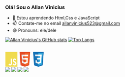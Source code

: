 ### Olá! Sou o Allan Vinicius

- 🌱 Estou aprendendo Html,Css e JavaScript
- 📫 Contate-me no email allanvinicius523@gmail.com
- 😄 Pronouns: ele/dele

[![Allan Vinicius's GitHub stats](https://github-readme-stats.vercel.app/api?username=AllanVinicius4&show_icons=true&theme=dark&count_private=true&include_all_commits=true&v=3)](https://github.com/AllanVinicius4)
[![Top Langs](https://github-readme-stats.vercel.app/api/top-langs/?username=AllanVinicius4&layout=compact&theme=dark&v=3)](https://github.com/AllanVinicius4)


<div style="display: inline_block"><br>
  <img align="center" alt="Rafa-Js" height="50" width="40" src="https://raw.githubusercontent.com/devicons/devicon/master/icons/javascript/javascript-plain.svg">
  <img align="center" alt="Rafa-HTML" height="50" width="40" src="https://raw.githubusercontent.com/devicons/devicon/master/icons/html5/html5-original.svg">
  <img align="center" alt="Rafa-CSS" height="50" width="40" src="https://raw.githubusercontent.com/devicons/devicon/master/icons/css3/css3-original.svg">
</div>

<div> 
  <a href="https://www.youtube.com/channel/UCU4Drn4pSv9SJXjQd4d5dPA" target="_blank"><img src="https://img.shields.io/badge/YouTube-FF0000?style=for-the-badge&logo=youtube&logoColor=white" target="_blank"></a>
  <a href="https://www.instagram.com/kkeneji4/" target="_blank"><img src="https://img.shields.io/badge/-Instagram-%23E4405F?style=for-the-badge&logo=instagram&logoColor=white" target="_blank"></a>
 <a href="https://discord.com/users/1107074496441090048" target="_blank"><img src="https://img.shields.io/badge/Discord-7289DA?style=for-the-badge&logo=discord&logoColor=white" target="_blank"></a> 
  <a href = "mailto:allanvinicius523@gmail.com"><img src="https://img.shields.io/badge/-Gmail-%23333?style=for-the-badge&logo=gmail&logoColor=white" target="_blank"></a>
</div>

